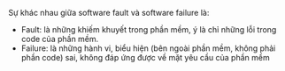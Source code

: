 Sự khác nhau giữa software fault và software failure là:
- Fault: là những khiếm khuyết trong phần mềm, ý là chỉ những lỗi trong code của phần mềm.
- Failure: là những hành vi, biểu hiện (bên ngoài phần mềm, không phải phần code) sai, không đáp ứng được về mặt yêu cầu của phần mềm